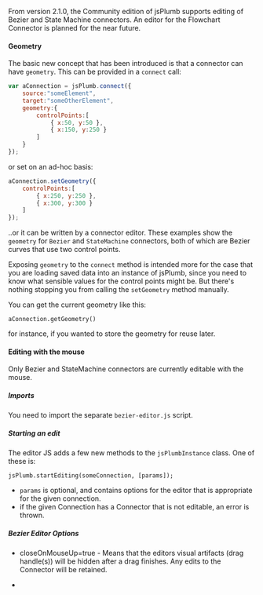From version 2.1.0, the Community edition of jsPlumb supports editing of Bezier and State Machine connectors.
An editor for the Flowchart Connector is planned for the near future.

#### Geometry

The basic new concept that has been introduced is that a connector can have `geometry`. This can be provided in a `connect` call:

```javascript
var aConnection = jsPlumb.connect({
    source:"someElement",
    target:"someOtherElement",
    geometry:{
        controlPoints:[
            { x:50, y:50 },
            { x:150, y:250 }
        ]
    }
});
```

or set on an ad-hoc basis:

```javascript
aConnection.setGeometry({
    controlPoints:[
        { x:250, y:250 },
        { x:300, y:300 }
    ]
});
```

..or it can be written by a connector editor. These examples show the `geometry` for `Bezier` and `StateMachine` connectors,
 both of which are Bezier curves that use two control points.
 
Exposing `geometry` to the `connect` method is intended more for the case that you are loading saved data into an instance
of jsPlumb, since you need to know what sensible values for the control points might be. But there's nothing stopping you
from calling the `setGeometry` method manually.

You can get the current geometry like this:

```aConnection.getGeometry()```

for instance, if you wanted to store the geometry for reuse later.
 
#### Editing with the mouse
 
Only Bezier and StateMachine connectors are currently editable with the mouse.
 
##### Imports
 
 You need to import the separate `bezier-editor.js` script. 
 
##### Starting an edit
 
 The editor JS adds a few new methods to the `jsPlumbInstance` class.  One of these is:
 
 ```
 jsPlumb.startEditing(someConnection, [params]);
 ```
 
- `params` is optional, and contains options for the editor that is appropriate for the given connection.
- if the given Connection has a Connector that is not editable, an error is thrown.
 
 ##### Bezier Editor Options
 
- closeOnMouseUp=true - Means that the editors visual artifacts (drag handle(s)) will be hidden after a drag finishes. Any
  edits to the Connector will be retained. 
   
- 
         
        
    